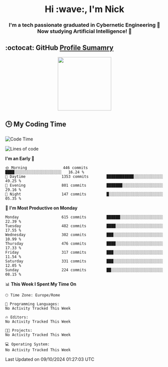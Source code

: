 <h1 align="center">Hi :wave:, I'm Nick</h1>

<h3 align="center">I'm a tech passionate graduated in Cybernetic Engineering 🤖<br>
Now studying Artificial Intelligence! 🧠</h3>


## :octocat: GitHub <a href="https://github.com/vn7n24fzkq/github-profile-summary-cards">Profile Sumamry</a>

<p align="center">
   <img style="height:170px;display:inline-block"  src="http://github-profile-summary-cards.vercel.app/api/cards/profile-details?username=CodeClimberNT&theme=github_dark" />
<!--    <img style="height:170px;display:inline-block"  src="http://github-profile-summary-cards.vercel.app/api/cards/repos-per-language?username=CodeClimberNT&theme=github_dark&exclude=" /> -->
</p>

 ## :clock3: My Coding Time 
 
<!--START_SECTION:waka-->
![Code Time](http://img.shields.io/badge/Code%20Time-372%20hrs%2010%20mins-blue)

![Lines of code](https://img.shields.io/badge/From%20Hello%20World%20I%27ve%20Written-3.1%20million%20lines%20of%20code-blue)

**I'm an Early 🐤** 

```text
🌞 Morning                446 commits         ████░░░░░░░░░░░░░░░░░░░░░   16.24 % 
🌆 Daytime                1353 commits        ████████████░░░░░░░░░░░░░   49.25 % 
🌃 Evening                801 commits         ███████░░░░░░░░░░░░░░░░░░   29.16 % 
🌙 Night                  147 commits         █░░░░░░░░░░░░░░░░░░░░░░░░   05.35 % 
```
📅 **I'm Most Productive on Monday** 

```text
Monday                   615 commits         ██████░░░░░░░░░░░░░░░░░░░   22.39 % 
Tuesday                  482 commits         ████░░░░░░░░░░░░░░░░░░░░░   17.55 % 
Wednesday                302 commits         ███░░░░░░░░░░░░░░░░░░░░░░   10.99 % 
Thursday                 476 commits         ████░░░░░░░░░░░░░░░░░░░░░   17.33 % 
Friday                   317 commits         ███░░░░░░░░░░░░░░░░░░░░░░   11.54 % 
Saturday                 331 commits         ███░░░░░░░░░░░░░░░░░░░░░░   12.05 % 
Sunday                   224 commits         ██░░░░░░░░░░░░░░░░░░░░░░░   08.15 % 
```


📊 **This Week I Spent My Time On** 

```text
🕑︎ Time Zone: Europe/Rome

💬 Programming Languages: 
No Activity Tracked This Week

🔥 Editors: 
No Activity Tracked This Week

🐱‍💻 Projects: 
No Activity Tracked This Week

💻 Operating System: 
No Activity Tracked This Week
```


 Last Updated on 09/10/2024 01:27:03 UTC
<!--END_SECTION:waka-->

